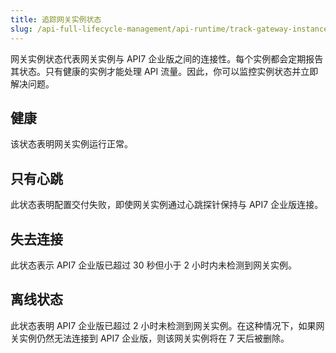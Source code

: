 ```yaml
---
title: 追踪网关实例状态
slug: /api-full-lifecycle-management/api-runtime/track-gateway-instance-status
---
```


网关实例状态代表网关实例与 API7 企业版之间的连接性。每个实例都会定期报告其状态。只有健康的实例才能处理 API 流量。因此，你可以监控实例状态并立即解决问题。

## 健康

该状态表明网关实例运行正常。

## 只有心跳

此状态表明配置交付失败，即使网关实例通过心跳探针保持与 API7 企业版连接。

## 失去连接

此状态表示 API7 企业版已超过 30 秒但小于 2 小时内未检测到网关实例。

## 离线状态

此状态表明 API7 企业版已超过 2 小时未检测到网关实例。在这种情况下，如果网关实例仍然无法连接到 API7 企业版，则该网关实例将在 7 天后被删除。